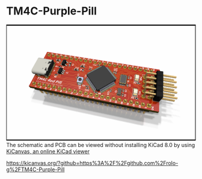 # TM4C-Purple-Pill
![Board image](./TM4C-Red-Pill.png)
The schematic and PCB can be viewed without installing KiCad 8.0 by using [KiCanvas, an online KiCad viewer](https://github.com/theacodes/kicanvas)

https://kicanvas.org/?github=https%3A%2F%2Fgithub.com%2Frolo-g%2FTM4C-Purple-Pill
